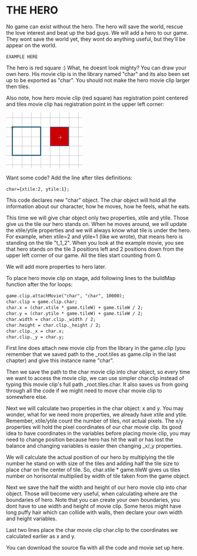 # THE HERO

No game can exist without the hero. The hero will save the world, rescue the love interest and beat up the bad guys. We will add a hero to our game. They wont save the world yet, they wont do anything useful, but they'll be appear on the world.

```
EXAMPLE HERE
```


The hero is red square :) What, he doesnt look mighty? You can draw your own hero. His movie clip is in the library named "char" and its also been set up to be exported as "char". You should not make the hero movie clip larger then tiles.

Also note, how hero movie clip (red square) has registration point centered and tiles movie clip has registration point in the upper left corner:

![](p06_2.gif)

Want some code? Add the line after tiles definitions:

```
char={xtile:2, ytile:1};
```
This code declares new "char" object. The char object will hold all the information about our character, how he moves, how he feels, what he eats.

This time we will give char object only two properties, xtile and ytile. Those give us the tile our hero stands on. When he moves around, we will update the xtile/ytile properties and we will always know what tile is under the hero. For example, when xtile=2 and ytile=1 (like we wrote), that means hero is standing on the tile "t_1_2". When you look at the example movie, you see that hero stands on the tile 3 positions left and 2 positions down from the upper left corner of our game. All the tiles start counting from 0.

We will add more properties to hero later.

To place hero movie clip on stage, add following lines to the buildMap function after the for loops:

```
game.clip.attachMovie("char", "char", 10000);
char.clip = game.clip.char;
char.x = (char.xtile * game.tileW) + game.tileW / 2;
char.y = (char.ytile * game.tileW) + game.tileW / 2;
char.width = char.clip._width / 2;
char.height = char.clip._height / 2;
char.clip._x = char.x;
char.clip._y = char.y;
```
First line does attach new movie clip from the library in the game.clip (you remember that we saved path to the _root.tiles as game.clip in the last chapter) and give this instance name "char".

Then we save the path to the char movie clip into char object, so every time we want to access the movie clip, we can use simpler char.clip instead of typing this movie clip's full path _root.tiles.char. It also saves us from going through all the code if we might need to move char movie clip to somewhere else.

Next we will calculate two properties in the char object: x and y. You may wonder, what for we need more properties, we already have xtile and ytile. Remember, xtile/ytile count the number of tiles, not actual pixels. The x/y properties will hold the pixel coordinates of our char movie clip. Its good idea to have coordinates in the variables before placing movie clip, you may need to change position because hero has hit the wall or has lost the balance and changing variables is easier then changing _x/_y properties.

We will calculate the actual position of our hero by multiplying the tile number he stand on with size of the tiles and adding half the tile size to place char on the center of tile. So, char.xtile * game.tileW gives us tiles number on horisontal multiplied by width of tile taken from the game object.

Next we save the half the width and height of our hero movie clip into char object. Those will become very useful, when calculating where are the boundaries of hero. Note that you can create your own boundaries, you dont have to use width and height of movie clip. Some heros might have long puffy hair which can collide with walls, then declare your own width and height variables.

Last two lines place the char movie clip char.clip to the coordinates we calculated earlier as x and y.

You can download the source fla with all the code and movie set up here.